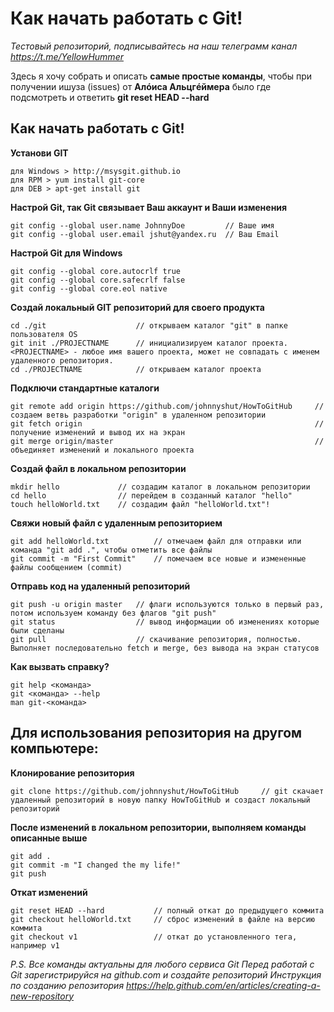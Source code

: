 
# Как начать работать с Git!
*Тестовый репозиторий, подписывайтесь на наш телеграмм канал https://t.me/YellowHummer*

Здесь я хочу собрать и описать **самые простые команды**, чтобы при получении ишуза (issues) от **Алóиса Альцгéймера** было где подсмотреть и ответить **git reset HEAD --hard**

## Как начать работать с Git!

**Установи GIT**
```no-highlight
для Windows > http://msysgit.github.io
для RPM > yum install git-core
для DEB > apt-get install git
```

**Настрой Git, так Git связывает Ваш аккаунт и Ваши изменения**
```no-highlight
git config --global user.name JohnnyDoe         // Ваше имя
git config --global user.email jshut@yandex.ru  // Ваш Email
```

**Настрой Git для Windows**
```no-highlight
git config --global core.autocrlf true
git config --global core.safecrlf false
git config --global core.eol native
```

**Создай локальный GIT репозиторий для своего продукта**
```no-highlight
cd ./git                    // открываем каталог "git" в папке пользователя OS
git init ./PROJECTNAME      // инициализируем каталог проекта. <PROJECTNAME> - любое имя вашего проекта, может не совпадать с именем удаленного репозитория.
cd ./PROJECTNAME            // открываем каталог проекта
```

**Подключи стандартные каталоги**
```no-highlight
git remote add origin https://github.com/johnnyshut/HowToGitHub     // создаем ветвь разработки "origin" в удаленном репозитории
git fetch origin                                                    // получение изменений и вывод их на экран
git merge origin/master                                             // объединяет изменений и локального проекта
```

**Создай файл в локальном репозитории**
```no-highlight
mkdir hello             // создадим каталог в локальном репозитории
cd hello                // перейдем в созданный каталог "hello"
touch helloWorld.txt    // создадим файл "helloWorld.txt"!
```

**Свяжи новый файл с удаленным репозиторием**
```no-highlight
git add helloWorld.txt          // отмечаем файл для отправки или команда "git add .", чтобы отметить все файлы 
git commit -m "First Commit"    // помечаем все новые и измененные файлы сообщением (commit)
```

**Отправь код на удаленный репозиторий**
```no-highlight
git push -u origin master   // флаги используются только в первый раз, потом используем команду без флагов "git push"
git status                  // вывод информации об изменениях которые были сделаны
git pull                    // скачивание репозитория, полностью. Выполняет последовательно fetch и merge, без вывода на экран статусов
```

**Как вызвать справку?**
```no-highlight
git help <команда>
git <команда> --help
man git-<команда>
```

## Для использования репозитория на другом компьютере:

**Клонирование репозитория**
```no-highlight
git clone https://github.com/johnnyshut/HowToGitHub     // git скачает удаленный репозиторий в новую папку HowToGitHub и создаст локальный репозиторий
```

**После изменений в локальном репозитории, выполняем команды описанные выше**
```no-highlight
git add .
git commit -m "I changed the my life!"
git push
```

**Откат изменений**
```no-highlight
git reset HEAD --hard           // полный откат до предыдущего коммита
git checkout helloWorld.txt     // сброс изменений в файле на версию коммита 
git checkout v1                 // откат до установленного тега, например v1
```

*P.S. Все команды актуальны для любого сервиса Git
Перед работай с Git зарегистрируйся на github.com и создайте репозиторий
Инструкция по созданию репозитория https://help.github.com/en/articles/creating-a-new-repository*
